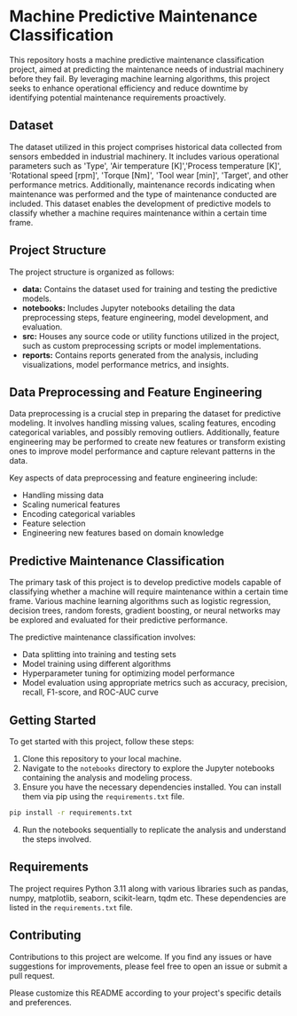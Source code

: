 # Machine Predictive Maintenance Classification
This repository hosts a machine predictive maintenance classification project, aimed at predicting the maintenance needs of industrial machinery before they fail. By leveraging machine learning algorithms, this project seeks to enhance operational efficiency and reduce downtime by identifying potential maintenance requirements proactively.

## Dataset

The dataset utilized in this project comprises historical data collected from sensors embedded in industrial machinery. It includes various operational parameters such as 'Type', 'Air temperature [K]','Process temperature [K]', 'Rotational speed [rpm]', 'Torque [Nm]',
'Tool wear [min]', 'Target', and other performance metrics. Additionally, maintenance records indicating when maintenance was performed and the type of maintenance conducted are included. This dataset enables the development of predictive models to classify whether a machine requires maintenance within a certain time frame.

## Project Structure

The project structure is organized as follows:

- **data:** Contains the dataset used for training and testing the predictive models.
- **notebooks:** Includes Jupyter notebooks detailing the data preprocessing steps, feature engineering, model development, and evaluation.
- **src:** Houses any source code or utility functions utilized in the project, such as custom preprocessing scripts or model implementations.
- **reports:** Contains reports generated from the analysis, including visualizations, model performance metrics, and insights.

## Data Preprocessing and Feature Engineering

Data preprocessing is a crucial step in preparing the dataset for predictive modeling. It involves handling missing values, scaling features, encoding categorical variables, and possibly removing outliers. Additionally, feature engineering may be performed to create new features or transform existing ones to improve model performance and capture relevant patterns in the data.

Key aspects of data preprocessing and feature engineering include:

- Handling missing data
- Scaling numerical features
- Encoding categorical variables
- Feature selection
- Engineering new features based on domain knowledge

## Predictive Maintenance Classification

The primary task of this project is to develop predictive models capable of classifying whether a machine will require maintenance within a certain time frame. Various machine learning algorithms such as logistic regression, decision trees, random forests, gradient boosting, or neural networks may be explored and evaluated for their predictive performance.

The predictive maintenance classification involves:

- Data splitting into training and testing sets
- Model training using different algorithms
- Hyperparameter tuning for optimizing model performance
- Model evaluation using appropriate metrics such as accuracy, precision, recall, F1-score, and ROC-AUC curve

## Getting Started

To get started with this project, follow these steps:

1. Clone this repository to your local machine.
2. Navigate to the `notebooks` directory to explore the Jupyter notebooks containing the analysis and modeling process.
3. Ensure you have the necessary dependencies installed. You can install them via pip using the `requirements.txt` file.

```bash
pip install -r requirements.txt
```

4. Run the notebooks sequentially to replicate the analysis and understand the steps involved.

## Requirements

The project requires Python 3.11 along with various libraries such as pandas, numpy, matplotlib, seaborn, scikit-learn, tqdm etc. These dependencies are listed in the `requirements.txt` file.

## Contributing

Contributions to this project are welcome. If you find any issues or have suggestions for improvements, please feel free to open an issue or submit a pull request.

Please customize this README according to your project's specific details and preferences.
